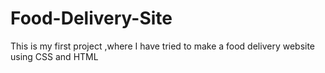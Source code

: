 # Food-Delivery-Site
This is my first project ,where I have tried to make a food delivery website using CSS and HTML
